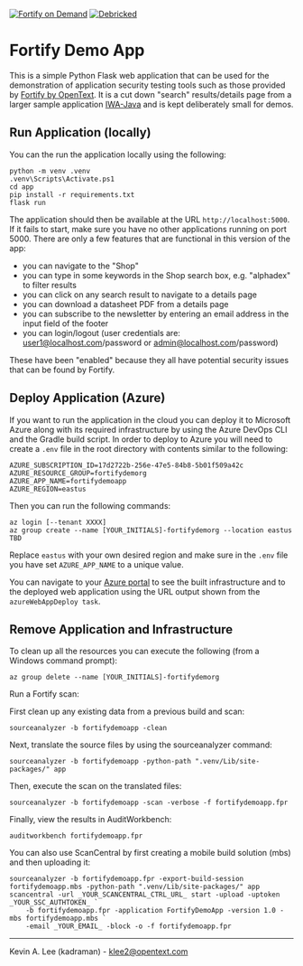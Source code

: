 [![Fortify on Demand](https://github.com/fortify-presales/FortifyDemoApp/actions/workflows/fod.yml/badge.svg)](https://github.com/fortify-presales/FortifyDemoApp/actions/workflows/fod.yml) [![Debricked](https://github.com/fortify-presales/FortifyDemoApp/actions/workflows/debricked.yml/badge.svg)](https://github.com/fortify-presales/FortifyDemoApp/actions/workflows/debricked.yml)

# Fortify Demo App

This is a simple Python Flask web application that can be used for the demonstration of application
security testing tools such as those provided by [Fortify by OpenText](https://www.microfocus.com/en-us/cyberres/application-security).
It is a cut down "search" results/details page from a larger sample application [IWA-Java](https://github.com/fortify/IWA-Java) and is kept deliberately small for demos.

Run Application (locally)
-------------------------

You can the run the application locally using the following:

```
python -m venv .venv
.venv\Scripts\Activate.ps1
cd app
pip install -r requirements.txt
flask run
```

The application should then be available at the URL `http://localhost:5000`. If it fails to start,
make sure you have no other applications running on port 5000. There are only a few features that are
functional in this version of the app:

- you can navigate to the "Shop"
- you can type in some keywords in the Shop search box, e.g. "alphadex" to filter results
- you can click on any search result to navigate to a details page
- you can download a datasheet PDF from a details page
- you can subscribe to the newsletter by entering an email address in the input field of the footer
- you can login/logout (user credentials are: user1@localhost.com/password or admin@localhost.com/password)

These have been "enabled" because they all have potential security issues that can be found by Fortify.

Deploy Application (Azure)
--------------------------

If you want to run the application in the cloud you can deploy it to Microsoft Azure along with its required
infrastructure by using the Azure DevOps CLI and the Gradle build script. In order to deploy to Azure you will need
to create a `.env` file in the root directory with contents similar to the following:

```
AZURE_SUBSCRIPTION_ID=17d2722b-256e-47e5-84b8-5b01f509a42c
AZURE_RESOURCE_GROUP=fortifydemorg
AZURE_APP_NAME=fortifydemoapp
AZURE_REGION=eastus
```

Then you can run the following commands:

```
az login [--tenant XXXX]
az group create --name [YOUR_INITIALS]-fortifydemorg --location eastus
TBD
```

Replace `eastus` with your own desired region and make sure in the `.env` file you have
set `AZURE_APP_NAME` to a unique value.

You can navigate to your [Azure portal](https://portal.azure.com/#home) to see the built infrastructure and to
the deployed web application using the URL output shown from the `azureWebAppDeploy task`.

Remove Application and Infrastructure
-------------------------------------

To clean up all the resources you can execute the following (from a Windows command prompt):

```
az group delete --name [YOUR_INITIALS]-fortifydemorg
```

Run a Fortify scan:

First clean up any existing data from a previous build and scan:

```
sourceanalyzer -b fortifydemoapp -clean
```

Next, translate the source files by using the sourceanalyzer command:

```
sourceanalyzer -b fortifydemoapp -python-path ".venv/Lib/site-packages/" app
```

Then, execute the scan on the translated files:

```
sourceanalyzer -b fortifydemoapp -scan -verbose -f fortifydemoapp.fpr
```

Finally, view the results in AuditWorkbench:

```
auditworkbench fortifydemoapp.fpr
```

You can also use ScanCentral by first creating a mobile build solution (mbs) and then uploading it:

```
sourceanalyzer -b fortifydemoapp.fpr -export-build-session fortifydemoapp.mbs -python-path ".venv/Lib/site-packages/" app
scancentral -url _YOUR_SCANCENTRAL_CTRL_URL_ start -upload -uptoken _YOUR_SSC_AUTHTOKEN_ `
    -b fortifydemoapp.fpr -application FortifyDemoApp -version 1.0 -mbs fortifydemoapp.mbs `
    -email _YOUR_EMAIL_ -block -o -f fortifydemoapp.fpr
```

---

Kevin A. Lee (kadraman) - klee2@opentext.com
